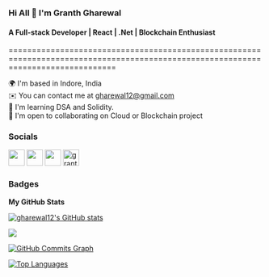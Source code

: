 <!--
**gharewal12/gharewal12** is a ✨ _special_ ✨ repository because its `README.md` (this file) appears on your GitHub profile.

Here are some ideas to get you started:

- 🔭 I’m currently working on ...
- 🌱 I’m currently learning ...
- 👯 I’m looking to collaborate on ...
- 🤔 I’m looking for help with ...
- 💬 Ask me about ...
- 📫 How to reach me: ...
- 😄 Pronouns: ...
- ⚡ Fun fact: ...
-->

### Hi All 👋 I'm Granth Gharewal
#### A Full-stack Developer | React | .Net | Blockchain Enthusiast
===================================================================================================================================


🌍  I'm based in Indore, India<br/>
✉️  You can contact me at gharewal12@gmail.com<br/>
🧠  I'm learning DSA and Solidity.<br/>
🤝  I'm open to collaborating on Cloud or Blockchain project<br/>

### Socials

<p align="left">
  <a href="https://www.github.com/gharewal12" target="_blank" rel="noreferrer"><img src="https://raw.githubusercontent.com/danielcranney/readme-generator/main/public/icons/socials/github.svg" width="32" height="32" /></a>
  <a href="https://www.linkedin.com/in/granth-gharewal" target="_blank" rel="noreferrer"><img src="https://raw.githubusercontent.com/danielcranney/readme-generator/main/public/icons/socials/linkedin.svg" width="32" height="32" /></a>
  <a href="https://twitter.com/granthgharewal" target="_blank" rel="noreferrer"><img src="https://raw.githubusercontent.com/danielcranney/readme-generator/main/public/icons/socials/twitter.svg" width="32" height="32" /></a>
  <a href="https://www.hackerrank.com/gharewal12" traget="_blank" rel="noreferrer"><img src="https://img.icons8.com/external-tal-revivo-color-tal-revivo/96/000000/external-hackerrank-is-a-technology-company-that-focuses-on-competitive-programming-logo-color-tal-revivo.png" alt="granthgharewal" width="32" height="32"/></a>
</p>

### Badges

<b>My GitHub Stats</b>

<a href="http://www.github.com/gharewal12"><img src="https://github-readme-stats.vercel.app/api?username=gharewal12&show_icons=true&hide=&count_private=true&title_color=0891b2&text_color=ffffff&icon_color=0891b2&bg_color=1c1917&hide_border=true&show_icons=true" alt="gharewal12's GitHub stats" /></a>

<a href="http://www.github.com/gharewal12"><img src="https://github-readme-streak-stats.herokuapp.com/?user=gharewal12&stroke=ffffff&background=1c1917&ring=0891b2&fire=0891b2&currStreakNum=ffffff&currStreakLabel=0891b2&sideNums=ffffff&sideLabels=ffffff&dates=ffffff&hide_border=true" /></a>

<a href="http://www.github.com/gharewal12"><img src="https://activity-graph.herokuapp.com/graph?username=gharewal12&bg_color=1c1917&color=ffffff&line=0891b2&point=ffffff&area_color=1c1917&area=true&hide_border=true&custom_title=GitHub%20Commits%20Graph" alt="GitHub Commits Graph" /></a>

<a href="https://github.com/gharewal12" align="left"><img src="https://github-readme-stats.vercel.app/api/top-langs/?username=gharewal12&langs_count=10&title_color=0891b2&text_color=ffffff&icon_color=0891b2&bg_color=1c1917&hide_border=true&locale=en&custom_title=Top%20%Languages" alt="Top Languages" /></a>


